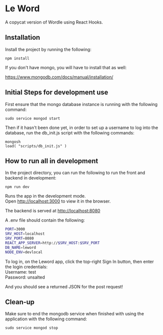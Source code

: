 # Le Word

A copycat version of Wordle using React Hooks.

## Installation

Install the project by running the following:

`npm install`

If you don't have mongo, you will have to install that as well:

<https://www.mongodb.com/docs/manual/installation/>

## Initial Steps for development use

First ensure that the mongo database instance is running with the following command:

`sudo service mongod start`

Then if it hasn't been done yet, in order to set up a username to log into the database, run the db_init.js script with the following commands:

```text
mongosh
load( "scripts/db_init.js" )
```

## How to run all in development

In the project directory, you can run the following to run the front and backend
in development:

`npm run dev`

Runs the app in the development mode.\
Open [http://localhost:3000](http://localhost:3000) to view it in the browser.

The backend is served at [http://localhost:8080](http://localhost:8080)

A .env file should contain the following:

```sh
PORT=3000
SRV_HOST=localhost
SRV_PORT=8080
REACT_APP_SERVER=http://$SRV_HOST:$SRV_PORT
DB_NAME=leword
NODE_ENV=devlocal
```

To log in, on the Leword app, click the top-right Sign In button, then enter the login credentials:\
Username: test\
Password: unsalted

And you should see a returned JSON for the post request!

## Clean-up

Make sure to end the mongodb service when finished with using the application with the following command:

`sudo service mongod stop`
